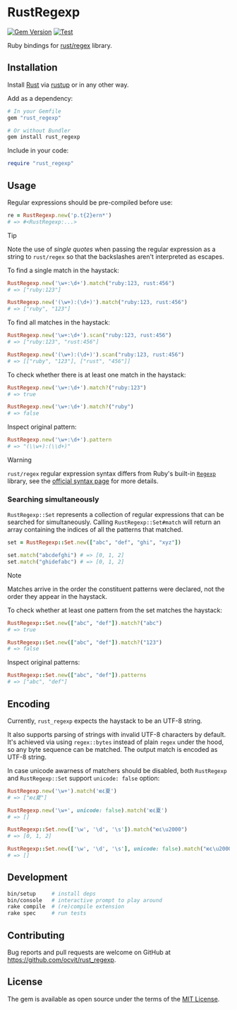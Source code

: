 # RustRegexp

[![Gem Version](https://badge.fury.io/rb/rust_regexp.svg)](https://badge.fury.io/rb/rust_regexp)
[![Test](https://github.com/ocvit/rust_regexp/workflows/CI/badge.svg)](https://github.com/ocvit/rust_regexp/actions)

Ruby bindings for [rust/regex](https://docs.rs/regex/latest/regex/) library.

## Installation

Install [Rust](https://www.rust-lang.org/) via [rustup](https://rustup.rs/) or in any other way.

Add as a dependency:

```ruby
# In your Gemfile
gem "rust_regexp"

# Or without Bundler
gem install rust_regexp
```

Include in your code:

```ruby
require "rust_regexp"
```

## Usage

Regular expressions should be pre-compiled before use:

```ruby
re = RustRegexp.new('p.t{2}ern*')
# => #<RustRegexp:...>
```

> [!TIP]
> Note the use of *single quotes* when passing the regular expression as
> a string to `rust/regex` so that the backslashes aren't interpreted as escapes.

To find a single match in the haystack:

```ruby
RustRegexp.new('\w+:\d+').match("ruby:123, rust:456")
# => ["ruby:123"]

RustRegexp.new('(\w+):(\d+)').match("ruby:123, rust:456")
# => ["ruby", "123"]
```

To find all matches in the haystack:

```ruby
RustRegexp.new('\w+:\d+').scan("ruby:123, rust:456")
# => ["ruby:123", "rust:456"]

RustRegexp.new('(\w+):(\d+)').scan("ruby:123, rust:456")
# => [["ruby", "123"], ["rust", "456"]]
```

To check whether there is at least one match in the haystack:

```ruby
RustRegexp.new('\w+:\d+').match?("ruby:123")
# => true

RustRegexp.new('\w+:\d+').match?("ruby")
# => false
```

Inspect original pattern:

```ruby
RustRegexp.new('\w+:\d+').pattern
# => "(\\w+):(\\d+)"
```

> [!WARNING]
> `rust/regex` regular expression syntax differs from Ruby's built-in
> [`Regexp`](https://docs.ruby-lang.org/en/3.4/Regexp.html) library, see the
> [official syntax page](https://docs.rs/regex/latest/regex/index.html#syntax) for more
> details.

### Searching simultaneously

`RustRegexp::Set` represents a collection of
regular expressions that can be searched for simultaneously. Calling `RustRegexp::Set#match` will return an array containing the indices of all the patterns that matched.

```ruby
set = RustRegexp::Set.new(["abc", "def", "ghi", "xyz"])

set.match("abcdefghi") # => [0, 1, 2]
set.match("ghidefabc") # => [0, 1, 2]
```

> [!NOTE]
> Matches arrive in the order the constituent patterns were declared,
> not the order they appear in the haystack.

To check whether at least one pattern from the set matches the haystack:

```ruby
RustRegexp::Set.new(["abc", "def"]).match?("abc")
# => true

RustRegexp::Set.new(["abc", "def"]).match?("123")
# => false
```

Inspect original patterns:

```ruby
RustRegexp::Set.new(["abc", "def"]).patterns
# => ["abc", "def"]
```

## Encoding

Currently, `rust_regexp` expects the haystack to be an UTF-8 string.

It also supports parsing of strings with invalid UTF-8 characters by default. It's achieved via using `regex::bytes` instead of plain `regex` under the hood, so any byte sequence can be matched. The output match is encoded as UTF-8 string.

In case unicode awarness of matchers should be disabled, both `RustRegexp` and `RustRegexp::Set` support `unicode: false` option:

```ruby
RustRegexp.new('\w+').match('ю٤夏')
# => ["ю٤夏"]

RustRegexp.new('\w+', unicode: false).match('ю٤夏')
# => []

RustRegexp::Set.new(['\w', '\d', '\s']).match("ю٤\u2000")
# => [0, 1, 2]

RustRegexp::Set.new(['\w', '\d', '\s'], unicode: false).match("ю٤\u2000")
# => []
```

## Development

```sh
bin/setup     # install deps
bin/console   # interactive prompt to play around
rake compile  # (re)compile extension
rake spec     # run tests
```

## Contributing

Bug reports and pull requests are welcome on GitHub at https://github.com/ocvit/rust_regexp.

## License

The gem is available as open source under the terms of the [MIT License](https://opensource.org/licenses/MIT).
